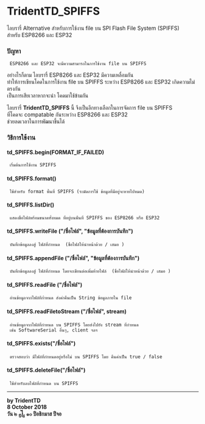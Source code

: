 # TridentTD_SPIFFS

ไลบรารี่ Alternative สำหรับการใช้งาน file บน SPI Flash File System (SPIFFS)   
สำหรับ ESP8266 และ ESP32  

### ปัญหา
     ESP8266 และ ESP32 จะมีความสามารถในการใช้งาน file บน SPIFFS  
อย่างไรก็ตาม ไลบรารี่ ESP8266 และ ESP32 มีความเหลื่อมกัน  
ทำให้การเขียนโคดในการใช้งาน file บน SPIFFS ระหว่าง ESP8266 และ ESP32 เกิดความไม่ตรงกัน  
เป็นการเสียเวลาหากจะนำ โคดมาใช้ข้ามกัน  
  
ไลบรารี่ __TridentTD_SPIFFS__ นี้ จึงเป็นอีกทางเลือกในการจัดการ file บน SPIFFS  
ที่โคดจะ compatable กันระหว่าง ESP8266 และ ESP32  
ช่วยลดเวลาในการพัฒนาขึ้นได้

### วิธีการใช้งาน  

#### td_SPIFFS.begin(FORMAT_IF_FAILED)

     เริ่มต้นการใช้งาน SPIFFS

#### td_SPIFFS.format()

     ใช้สำหรับ format พื้นที่ SPIFFS (ระมัดการใช้ ข้อมูลที่มีอยู่จะหายไปหมด)

#### td_SPIFFS.listDir()

     แสดงชื่อไฟล์พร้อมขนาดทั้งหมด ที่อยู่บนพืนที่ SPIFFS ของ ESP8266 หรือ ESP32

#### td_SPIFFS.writeFile ("/ชื่อไฟล์", "ข้อมูลที่ต้องการบันทึก")

     บันทึกข้อมูลลงสู่ ไฟล์ที่กำหนด  (ชื่อไฟล์ให้นำหน้าด้วย / เสมอ )

#### td_SPIFFS.appendFile ("/ชื่อไฟล์", "ข้อมูลที่ต้องการบันทึก")

     บันทึกข้อมูลลงสู่ ไฟล์ที่กำหนด โดยจะเขียนต่อเพิ่มท้ายไฟล์  (ชื่อไฟล์ให้นำหน้าด้วย / เสมอ )

#### td_SPIFFS.readFile  ("/ชื่อไฟล์")

     อ่านข้อมูลจากไฟล์ทีก่ำหนด ส่งค่าคืนเป็น String ข้อมูลภายใน file

#### td_SPIFFS.readFiletoStream  ("/ชื่อไฟล์", stream)

     อ่านข้อมูลจากไฟล์ที่กำหนด บน SPIFFS โดยส่งไปยัง stream ที่กำหนด  
     เช่น SoftwareSerial อื่นๆ, client ฯลฯ

#### td_SPIFFS.exists("/ชื่อไฟล์")

     ตรวจสอบว่า มีไฟล์ที่กำหนดอยู่หรือไม่ บน SPIFFS โดย คืนค่าเป็น true / false

#### td_SPIFFS.deleteFile("/ชื่อไฟล์")

     ใช้สำหรับลบไฟล์ที่กำหนด บน SPIFFS
  
  
---
  
__by TridentTD__  
__8 October 2018__  
__วัน ๒ ᧾ ๑๐ ปีอธิกมาส ปีจอ__  
